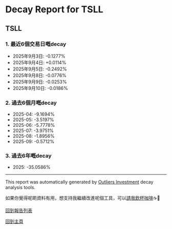 # Decay Report for TSLL

## TSLL

### 1. 最近6個交易日嘅decay

- 2025年9月3日: -0.1277%
- 2025年9月4日: +0.0114%
- 2025年9月5日: -0.2492%
- 2025年9月8日: -0.0776%
- 2025年9月9日: -0.0253%
- 2025年9月10日: -0.0186%

### 2. 過去6個月嘅decay

- 2025-04: -9.1694%
- 2025-05: -3.5197%
- 2025-06: -5.7778%
- 2025-07: -3.9751%
- 2025-08: -1.8956%
- 2025-09: -0.5712%

### 3. 過去6年嘅decay

- 2025: -35.0586%

------------------------------
This report was automatically generated by [Outliers Investment](https://outliersecon.github.io/Outliers-Investment/) decay analysis tools.

如果你覺得呢啲資料有用，想支持我繼續改進呢個工具，可以[請我飲杯咖啡](https://buymeacoffee.com/outliersecon)☕🙏

[回到報告列表](https://outliersecon.github.io/Outliers-Investment/reports/reports_public)

[回到主頁](https://outliersecon.github.io/Outliers-Investment/)